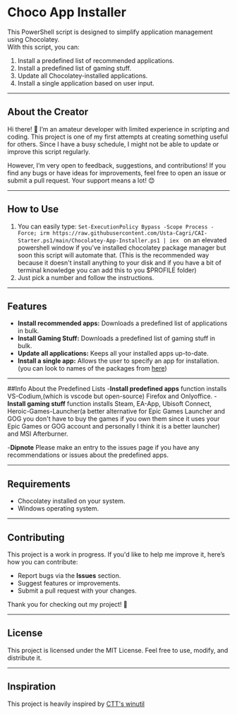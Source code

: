 # Choco App Installer

This PowerShell script is designed to simplify application management using Chocolatey.  
With this script, you can:
1. Install a predefined list of recommended applications.
2. Install a predefined list of gaming stuff.
3. Update all Chocolatey-installed applications.
4. Install a single application based on user input.

---

## About the Creator

Hi there! 👋 I’m an amateur developer with limited experience in scripting and coding. This project is one of my first attempts at creating something useful for others. Since I have a busy schedule, I might not be able to update or improve this script regularly.  

However, I’m very open to feedback, suggestions, and contributions! If you find any bugs or have ideas for improvements, feel free to open an issue or submit a pull request. Your support means a lot! 😊

---

## How to Use
1. You can easily type: 
```Set-ExecutionPolicy Bypass -Scope Process -Force; irm https://raw.githubusercontent.com/Usta-Cagri/CAI-Starter.ps1/main/Chocolatey-App-Installer.ps1 | iex ```
on an elevated powershell window if you've installed chocolatey package manager but soon this script will automate that. (This is the recommended way because it doesn't install anything to your disk and if you have a bit of terminal knowledge you can add this to you $PROFILE folder) 
2. Just pick a number and follow the instructions.

---

## Features
- **Install recommended apps:** Downloads a predefined list of applications in bulk.
- **Install Gaming Stuff:** Downloads a predefined list of gaming stuff in bulk.
- **Update all applications:** Keeps all your installed apps up-to-date.
- **Install a single app:** Allows the user to specify an app for installation.(you can look to names of the packages from [here](https://community.chocolatey.org/packages))

---

##Info About the Predefined Lists
-**Install predefined apps** function installs VS-Codium,(which is vscode but open-source) Firefox and Onlyoffice.
-**Install gaming stuff** function installs Steam, EA-App, Ubisoft Connect, Heroic-Games-Launcher(a better alternative for Epic Games Launcher and GOG you don't have to buy the games if you own them since it uses your Epic Games or GOG account and personally I think it is a better launcher) and MSI Afterburner.

-**Dipnote**
Please make an entry to the issues page if you have any recommendations or issues about the predefined apps.

---

## Requirements
- Chocolatey installed on your system.
- Windows operating system.

---

## Contributing
This project is a work in progress. If you'd like to help me improve it, here’s how you can contribute:
- Report bugs via the **Issues** section.
- Suggest features or improvements.
- Submit a pull request with your changes.

Thank you for checking out my project! 💙

---

## License
This project is licensed under the MIT License. Feel free to use, modify, and distribute it.

---

## Inspiration
This project is heavily inspired by [CTT's winutil](https://github.com/ChrisTitusTech/winutil)